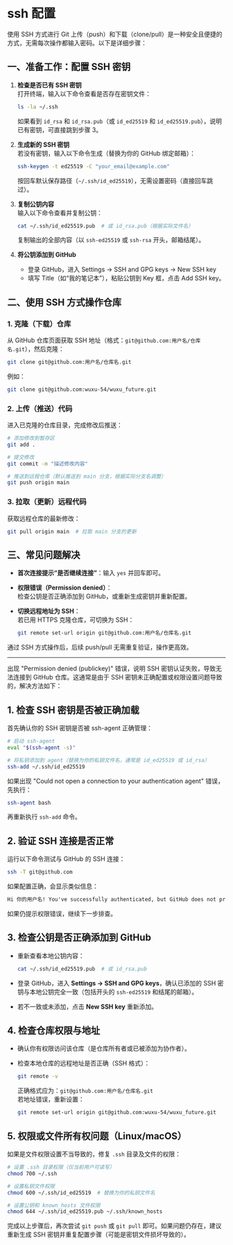 # ssh 配置

使用 SSH 方式进行 Git 上传（push）和下载（clone/pull）是一种安全且便捷的方式，无需每次操作都输入密码。以下是详细步骤：

## 一、准备工作：配置 SSH 密钥

1. **检查是否已有 SSH 密钥**  
   打开终端，输入以下命令查看是否存在密钥文件：

   ```bash
   ls -la ~/.ssh
   ```

   如果看到 `id_rsa` 和 `id_rsa.pub`（或 `id_ed25519` 和 `id_ed25519.pub`），说明已有密钥，可直接跳到步骤 3。

2. **生成新的 SSH 密钥**  
   若没有密钥，输入以下命令生成（替换为你的 GitHub 绑定邮箱）：

   ```bash
   ssh-keygen -t ed25519 -C "your_email@example.com"
   ```

   按回车默认保存路径（`~/.ssh/id_ed25519`），无需设置密码（直接回车跳过）。

3. **复制公钥内容**  
   输入以下命令查看并复制公钥：

   ```bash
   cat ~/.ssh/id_ed25519.pub  # 或 id_rsa.pub（根据实际文件名）
   ```

   复制输出的全部内容（以 `ssh-ed25519` 或 `ssh-rsa` 开头，邮箱结尾）。

4. **将公钥添加到 GitHub**  
   - 登录 GitHub，进入 Settings → SSH and GPG keys → New SSH key  
   - 填写 Title（如“我的笔记本”），粘贴公钥到 Key 框，点击 Add SSH key。

## 二、使用 SSH 方式操作仓库

### 1. **克隆（下载）仓库**  

   从 GitHub 仓库页面获取 SSH 地址（格式：`git@github.com:用户名/仓库名.git`），然后克隆：

   ```bash
   git clone git@github.com:用户名/仓库名.git
   ```

   例如：

   ```bash
   git clone git@github.com:wuxu-54/wuxu_future.git
   ```

### 2. **上传（推送）代码**  

   进入已克隆的仓库目录，完成修改后推送：

   ```bash
   # 添加修改到暂存区
   git add .

   # 提交修改
   git commit -m "描述修改内容"

   # 推送到远程仓库（默认推送到 main 分支，根据实际分支名调整）
   git push origin main
   ```

### 3. **拉取（更新）远程代码**  

   获取远程仓库的最新修改：

   ```bash
   git pull origin main  # 拉取 main 分支的更新
   ```

## 三、常见问题解决

- **首次连接提示“是否继续连接”**：输入 `yes` 并回车即可。
- **权限错误（Permission denied）**：  
  检查公钥是否正确添加到 GitHub，或重新生成密钥并重新配置。
- **切换远程地址为 SSH**：  
  若已用 HTTPS 克隆仓库，可切换为 SSH：

  ```bash
  git remote set-url origin git@github.com:用户名/仓库名.git
  ```

通过 SSH 方式操作后，后续 push/pull 无需重复验证，操作更高效。

---

出现 "Permission denied (publickey)" 错误，说明 SSH 密钥认证失败，导致无法连接到 GitHub 仓库。这通常是由于 SSH 密钥未正确配置或权限设置问题导致的，解决方法如下：

## 1. 检查 SSH 密钥是否被正确加载

首先确认你的 SSH 密钥是否被 ssh-agent 正确管理：

```bash
# 启动 ssh-agent
eval "$(ssh-agent -s)"

# 将私钥添加到 agent（替换为你的私钥文件名，通常是 id_ed25519 或 id_rsa）
ssh-add ~/.ssh/id_ed25519
```

如果出现 "Could not open a connection to your authentication agent" 错误，先执行：

```bash
ssh-agent bash
```

再重新执行 `ssh-add` 命令。

## 2. 验证 SSH 连接是否正常

运行以下命令测试与 GitHub 的 SSH 连接：

```bash
ssh -T git@github.com
```

如果配置正确，会显示类似信息：

```txt
Hi 你的用户名! You've successfully authenticated, but GitHub does not provide shell access.
```

如果仍提示权限错误，继续下一步排查。

## 3. 检查公钥是否正确添加到 GitHub

- 重新查看本地公钥内容：

  ```bash
  cat ~/.ssh/id_ed25519.pub  # 或 id_rsa.pub
  ```

- 登录 GitHub，进入 **Settings → SSH and GPG keys**，确认已添加的 SSH 密钥与本地公钥完全一致（包括开头的 `ssh-ed25519` 和结尾的邮箱）。
- 若不一致或未添加，点击 **New SSH key** 重新添加。

## 4. 检查仓库权限与地址

- 确认你有权限访问该仓库（是仓库所有者或已被添加为协作者）。
- 检查本地仓库的远程地址是否正确（SSH 格式）：

  ```bash
  git remote -v
  ```

  正确格式应为：`git@github.com:用户名/仓库名.git`  
  若地址错误，重新设置：

  ```bash
  git remote set-url origin git@github.com:wuxu-54/wuxu_future.git
  ```

## 5. 权限或文件所有权问题（Linux/macOS）

如果是文件权限设置不当导致的，修复 `.ssh` 目录及文件的权限：

```bash
# 设置 .ssh 目录权限（仅当前用户可读写）
chmod 700 ~/.ssh

# 设置私钥文件权限
chmod 600 ~/.ssh/id_ed25519  # 替换为你的私钥文件名

# 设置公钥和 known_hosts 文件权限
chmod 644 ~/.ssh/id_ed25519.pub ~/.ssh/known_hosts
```

完成以上步骤后，再次尝试 `git push` 或 `git pull` 即可。如果问题仍存在，建议重新生成 SSH 密钥并重复配置步骤（可能是密钥文件损坏导致的）。
